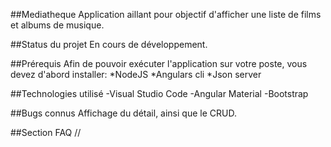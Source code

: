 ##Mediatheque
Application aillant pour objectif d'afficher une liste de films et albums de musique.

##Status du projet
En cours de développement.

##Prérequis
Afin de pouvoir exécuter l'application sur votre poste, vous devez d'abord installer: 
*NodeJS 
*Angulars cli 
*Json server

##Technologies utilisé
-Visual Studio Code -Angular Material -Bootstrap

##Bugs connus
Affichage du détail, ainsi que le CRUD.

##Section FAQ
//